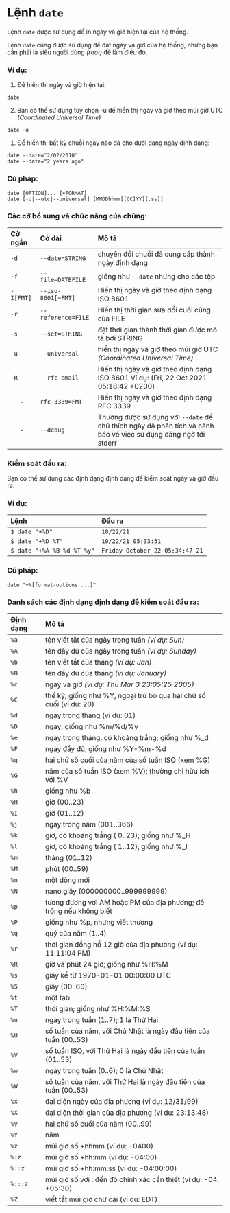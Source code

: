 # Lệnh `date`

Lệnh `date` được sử dụng để in ngày và giờ hiện tại của hệ thống.

Lệnh `date` cũng được sử dụng để đặt ngày và giờ của hệ thống, nhưng bạn cần phải là siêu người dùng *(root)* để làm điều đó.

### Ví dụ:

1. Để hiển thị ngày và giờ hiện tại:

```
date
```

2. Bạn có thể sử dụng tùy chọn -u để hiển thị ngày và giờ theo múi giờ UTC *(Coordinated Universal Time)*

```
date -u
```

1. Để hiển thị bất kỳ chuỗi ngày nào đã cho dưới dạng ngày định dạng:

```
date --date="2/02/2010"
date --date="2 years ago"
```

### Cú pháp:

```
date [OPTION]... [+FORMAT]
date [-u|--utc|--universal] [MMDDhhmm[[CC]YY][.ss]]
```

### Các cờ bổ sung và chức năng của chúng:

|**Cờ ngắn**   |**Cờ dài**   |**Mô tả**   |
|:---|:---|:---|
|`-d`|`--date=STRING`|chuyển đổi chuỗi đã cung cấp thành ngày định dạng|
|`-f`|`--file=DATEFILE`|giống như `--date` nhưng cho các tệp|
|`-I[FMT]`|`--iso-8601[=FMT]`|Hiển thị ngày và giờ theo định dạng ISO 8601|
|`-r`|`--reference=FILE`|Hiển thị thời gian sửa đổi cuối cùng của FILE|
|`-s`|`--set=STRING`|đặt thời gian thành thời gian được mô tả bởi STRING|
|`-u`|`--universal`|hiển thị ngày và giờ theo múi giờ UTC *(Coordinated Universal Time)*|
|`-R`|`--rfc-email`|Hiển thị ngày và giờ theo định dạng ISO 8601 Ví dụ: (Fri, 22 Oct 2021 05:18:42 +0200)|
|<center>-<center>|`rfc-3339=FMT`|Hiển thị ngày và giờ theo định dạng RFC 3339|
|<center>-<center>|`--debug`|Thường được sử dụng với `--date` để chú thích ngày đã phân tích và cảnh báo về việc sử dụng đáng ngờ tới stderr|

### Kiểm soát đầu ra:

Bạn có thể sử dụng các định dạng định dạng để kiểm soát ngày và giờ đầu ra.

### Ví dụ:
|**Lệnh**   |**Đầu ra**   |
|:---|:---|
|`$ date "+%D"`|`10/22/21`|
|`$ date "+%D %T"`|`10/22/21 05:33:51`|
|`$ date "+%A %B %d %T %y"`|`Friday October 22 05:34:47 21`|

### Cú pháp:

```
date "+%[format-options ...]"
```

### Danh sách các định dạng định dạng để kiểm soát đầu ra:

|**Định dạng**   |**Mô tả**   |
|:---|:---|
|`%a`|tên viết tắt của ngày trong tuần *(ví dụ: Sun)*|
|`%A`|tên đầy đủ của ngày trong tuần *(ví dụ: Sunday)*|
|`%b`|tên viết tắt của tháng *(ví dụ: Jan)*|
|`%B`|tên đầy đủ của tháng *(ví dụ: January)*|
|`%c`|ngày và giờ *(ví dụ: Thu Mar  3 23:05:25 2005)*|
|`%C`|thế kỷ; giống như %Y, ngoại trừ bỏ qua hai chữ số cuối (ví dụ: 20)|
|`%d`|ngày trong tháng (ví dụ: 01)|
|`%D`|ngày; giống như %m/%d/%y|
|`%e`|ngày trong tháng, có khoảng trắng; giống như %_d|
|`%F`|ngày đầy đủ; giống như %Y-%m-%d|
|`%g`|hai chữ số cuối của năm của số tuần ISO (xem %G)|
|`%G`|năm của số tuần ISO (xem %V); thường chỉ hữu ích với %V|
|`%h`|giống như %b|
|`%H`|giờ (00..23)|
|`%I`|giờ (01..12)|
|`%j`|ngày trong năm (001..366)|
|`%k`|giờ, có khoảng trắng ( 0..23); giống như %_H|
|`%l`|giờ, có khoảng trắng ( 1..12); giống như %_I|
|`%m`|tháng (01..12)|
|`%M`|phút (00..59)|
|`%n`|một dòng mới|
|`%N`|nano giây (000000000..999999999)|
|`%p`|tương đương với AM hoặc PM của địa phương; để trống nếu không biết|
|`%P`|giống như %p, nhưng viết thường|
|`%q`|quý của năm (1..4)|
|`%r`|thời gian đồng hồ 12 giờ của địa phương (ví dụ: 11:11:04 PM)|
|`%R`|giờ và phút 24 giờ; giống như %H:%M|
|`%s`|giây kể từ 1970-01-01 00:00:00 UTC|
|`%S`|giây (00..60)|
|`%t`|một tab|
|`%T`|thời gian; giống như %H:%M:%S|
|`%u`|ngày trong tuần (1..7); 1 là Thứ Hai|
|`%U`|số tuần của năm, với Chủ Nhật là ngày đầu tiên của tuần (00..53)|
|`%V`|số tuần ISO, với Thứ Hai là ngày đầu tiên của tuần (01..53)|
|`%w`|ngày trong tuần (0..6); 0 là Chủ Nhật|
|`%W`|số tuần của năm, với Thứ Hai là ngày đầu tiên của tuần (00..53)|
|`%x`|đại diện ngày của địa phương (ví dụ: 12/31/99)|
|`%X`|đại diện thời gian của địa phương (ví dụ: 23:13:48)|
|`%y`|hai chữ số cuối của năm (00..99)|
|`%Y`|năm|
|`%z`|múi giờ số +hhmm (ví dụ: -0400)|
|`%:z`|múi giờ số +hh:mm (ví dụ: -04:00)|
|`%::z`|múi giờ số +hh:mm:ss (ví dụ: -04:00:00)|
|`%:::z`|múi giờ số với : đến độ chính xác cần thiết (ví dụ: -04, +05:30)|
|`%Z`|viết tắt múi giờ chữ cái (ví dụ: EDT)|